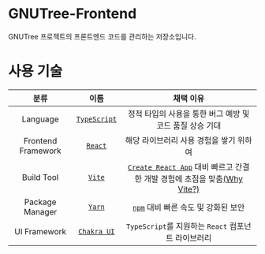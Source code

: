 # GNUTree-Frontend
GNUTree 프로젝트의 프론트엔드 코드를 관리하는 저장소입니다.

# 사용 기술
|분류|이름|채택 이유|
|:---:|:---:|:---:|
|Language|[`TypeScript`](https://www.typescriptlang.org/)|정적 타입의 사용을 통한 버그 예방 및 코드 품질 상승 기대|
|Frontend Framework|[`React`](https://reactjs.org/)|해당 라이브러리 사용 경험을 쌓기 위하여|
|Build Tool|[`Vite`](https://vitejs.dev/)|[`Create React App`](https://github.com/facebook/create-react-app) 대비 빠르고 간결한 개발 경험에 초점을 맞춤[(Why Vite?)](https://vitejs.dev/guide/why.html)|
|Package Manager|[`Yarn`](https://yarnpkg.com/)|[`npm`](https://github.com/npm/cli) 대비 빠른 속도 및 강화된 보안|
|UI Framework|[`Chakra UI`](https://chakra-ui.com/)|`TypeScript`를 지원하는 `React` 컴포넌트 라이브러리|